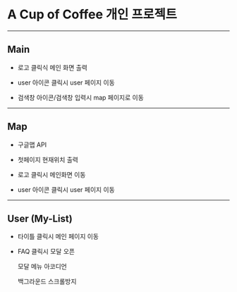 # A Cup of Coffee 개인 프로젝트
----------------------------------------

## Main



- 로고 클릭식 메인 화면 출력

- user 아이콘 클릭시 user 페이지 이동

- 검색창 아이콘/검색창 입력시 map 페이지로 이동

----------------------------------------

## Map



- 구글맵 API

- 첫페이지 현재위치 출력

- 로고 클릭시 메인화면 이동

- user 아이콘 클릭시 user 페이지 이동

----------------------------------------

## User (My-List)



- 타이틀 클릭시 메인 페이지 이동

- FAQ 클릭시 모달 오픈

    모달 메뉴 아코디언

    백그라운드 스크롤방지





